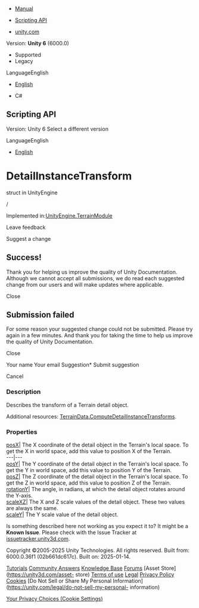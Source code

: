 [ ]()

  * [Manual](../Manual/index.html)
  * [Scripting API](../ScriptReference/index.html)

  * [unity.com](https://unity.com/)

Version: **Unity 6** (6000.0)

  * Supported
  * Legacy

LanguageEnglish

  * [English]()

  * C#

[ ](https://docs.unity3d.com)

## Scripting API

Version: Unity 6 Select a different version

LanguageEnglish

  * [English]()

# DetailInstanceTransform

struct in UnityEngine

/

Implemented in:[UnityEngine.TerrainModule](UnityEngine.TerrainModule.html)

Leave feedback

Suggest a change

## Success!

Thank you for helping us improve the quality of Unity Documentation. Although
we cannot accept all submissions, we do read each suggested change from our
users and will make updates where applicable.

Close

## Submission failed

For some reason your suggested change could not be submitted. Please <a>try
again</a> in a few minutes. And thank you for taking the time to help us
improve the quality of Unity Documentation.

Close

Your name Your email Suggestion* Submit suggestion

Cancel

[ ]()

### Description

Describes the transform of a Terrain detail object.

Additional resources:
[TerrainData.ComputeDetailInstanceTransforms](TerrainData.ComputeDetailInstanceTransforms.html).

### Properties

[posX](DetailInstanceTransform-posX.html)| The X coordinate of the detail
object in the Terrain's local space. To get the X in world space, add this
value to position X of the Terrain.  
---|---  
[posY](DetailInstanceTransform-posY.html)| The Y coordinate of the detail
object in the Terrain's local space. To get the Y in world space, add this
value to position Y of the Terrain.  
[posZ](DetailInstanceTransform-posZ.html)| The Z coordinate of the detail
object in the Terrain's local space. To get the Z in world space, add this
value to position Z of the Terrain.  
[rotationY](DetailInstanceTransform-rotationY.html)| The angle, in radians, at
which the detail object rotates around the Y-axis.  
[scaleXZ](DetailInstanceTransform-scaleXZ.html)| The X and Z scale values of
the detail object. These two values are always the same.  
[scaleY](DetailInstanceTransform-scaleY.html)| The Y scale value of the detail
object.  
  
Is something described here not working as you expect it to? It might be a
**Known Issue**. Please check with the Issue Tracker at
[issuetracker.unity3d.com](https://issuetracker.unity3d.com).

Copyright ©2005-2025 Unity Technologies. All rights reserved. Built from:
6000.0.36f1 (02b661dc617c). Built on: 2025-01-14.

[Tutorials](https://unity3d.com/learn) [Community
Answers](https://answers.unity3d.com) [Knowledge
Base](https://support.unity3d.com/hc/en-us)
[Forums](https://forum.unity3d.com) [Asset Store](https://unity3d.com/asset-
store) [Terms of use](https://docs.unity3d.com/Manual/TermsOfUse.html)
[Legal](https://unity.com/legal) [Privacy
Policy](https://unity.com/legal/privacy-policy)
[Cookies](https://unity.com/legal/cookie-policy) [Do Not Sell or Share My
Personal Information](https://unity.com/legal/do-not-sell-my-personal-
information)

[Your Privacy Choices (Cookie Settings)](javascript:void\(0\);)

